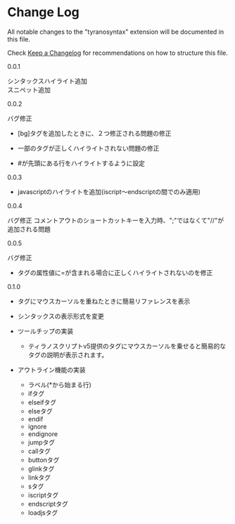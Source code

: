 # Change Log

All notable changes to the "tyranosyntax" extension will be documented in this file.

Check [Keep a Changelog](http://keepachangelog.com/) for recommendations on how to structure this file.

0.0.1

シンタックスハイライト追加  
スニペット追加

0.0.2

バグ修正

- [bg]タグを追加したときに、２つ修正される問題の修正

- 一部のタグが正しくハイライトされない問題の修正

- \#が先頭にある行をハイライトするように設定

0.0.3

- javascriptのハイライトを追加(iscript～endscriptの間でのみ適用)

0.0.4

バグ修正
コメントアウトのショートカットキーを入力時、";"ではなくて"//"が追加される問題

0.0.5

バグ修正

- タグの属性値に=が含まれる場合に正しくハイライトされないのを修正

0.1.0

- タグにマウスカーソルを重ねたときに簡易リファレンスを表示

- シンタックスの表示形式を変更

- ツールチップの実装
  - ティラノスクリプトv5提供のタグにマウスカーソルを乗せると簡易的なタグの説明が表示されます。

- アウトライン機能の実装
  - ラベル(*から始まる行)
  - ifタグ
  - elseifタグ
  - elseタグ
  - endif
  - ignore
  - endignore
  - jumpタグ
  - callタグ
  - buttonタグ
  - glinkタグ
  - linkタグ
  - sタグ
  - iscriptタグ
  - endscriptタグ
  - loadjsタグ
